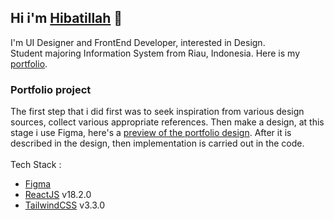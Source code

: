 ## Hi i'm [Hibatillah](https://github.com/hibatillah) 👋

I'm UI Designer and FrontEnd Developer, interested in Design.<br>
Student majoring Information System from Riau, Indonesia. Here is my [portfolio](https://hibatillah.github.io/portfolio).

### Portfolio project

The first step that i did first was to seek inspiration from various design sources, collect various appropriate references. Then make a design, at this stage i use Figma, here's a [preview of the portfolio design](https://www.figma.com/proto/vKBWGWtDWUEoOzEfooYYMz/mine?page-id=2%3A34&node-id=938-1686&viewport=18%2C23%2C0.41&scaling=scale-down&starting-point-node-id=938%3A1686). After it is described in the design, then implementation is carried out in the code.<br><br>
Tech Stack :

- [Figma](https://www.figma.com/)
- [ReactJS](https://react.dev/) v18.2.0
- [TailwindCSS](https://tailwindcss.com/) v3.3.0
